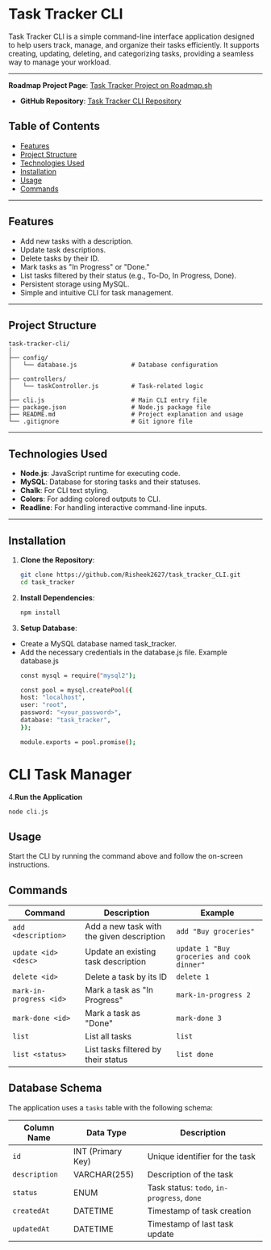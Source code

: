 # Task Tracker CLI

Task Tracker CLI is a simple command-line interface application designed to help users track, manage, and organize their tasks efficiently. It supports creating, updating, deleting, and categorizing tasks, providing a seamless way to manage your workload.

---
 **Roadmap Project Page**: [Task Tracker Project on Roadmap.sh](https://roadmap.sh/projects/task-tracker)
- **GitHub Repository**: [Task Tracker CLI Repository](https://github.com/Risheek2627/task_tracker_CLI)


## Table of Contents

- [Features](#features)
- [Project Structure](#project-structure)
- [Technologies Used](#technologies-used)
- [Installation](#installation)
- [Usage](#usage)
- [Commands](#commands)
  
---

## Features

- Add new tasks with a description.
- Update task descriptions.
- Delete tasks by their ID.
- Mark tasks as "In Progress" or "Done."
- List tasks filtered by their status (e.g., To-Do, In Progress, Done).
- Persistent storage using MySQL.
- Simple and intuitive CLI for task management.

---

## **Project Structure**

```
task-tracker-cli/
│
├── config/
│   └── database.js               # Database configuration
│
├── controllers/
│   └── taskController.js         # Task-related logic
│
├── cli.js                        # Main CLI entry file
├── package.json                  # Node.js package file
├── README.md                     # Project explanation and usage
└── .gitignore                    # Git ignore file
```
---

## Technologies Used

- **Node.js**: JavaScript runtime for executing code.
- **MySQL**: Database for storing tasks and their statuses.
- **Chalk**: For CLI text styling.
- **Colors**: For adding colored outputs to CLI.
- **Readline**: For handling interactive command-line inputs.

---

## Installation

1. **Clone the Repository**:
   ```bash
   git clone https://github.com/Risheek2627/task_tracker_CLI.git
   cd task_tracker

2. **Install Dependencies**:
   ```bash
   npm install

3. **Setup Database**:
  - Create a MySQL database named task_tracker.
  - Add the necessary credentials in the database.js file.
       Example database.js
    ```bash
    const mysql = require("mysql2");

    const pool = mysql.createPool({
    host: "localhost",
    user: "root",
    password: "<your_password>",
    database: "task_tracker",
    });

    module.exports = pool.promise();
    

# CLI Task Manager

4.**Run the Application**

```bash
node cli.js
```

## **Usage**

Start the CLI by running the command above and follow the on-screen instructions.

## **Commands**

| **Command** | **Description** | **Example** |
|-------------|-----------------|-------------|
| `add <description>` | Add a new task with the given description | `add "Buy groceries"` |
| `update <id> <desc>` | Update an existing task description | `update 1 "Buy groceries and cook dinner"` |
| `delete <id>` | Delete a task by its ID | `delete 1` |
| `mark-in-progress <id>` | Mark a task as "In Progress" | `mark-in-progress 2` |
| `mark-done <id>` | Mark a task as "Done" | `mark-done 3` |
| `list` | List all tasks | `list` |
| `list <status>` | List tasks filtered by their status | `list done` |

## **Database Schema**

The application uses a `tasks` table with the following schema:

| **Column Name** | **Data Type** | **Description** |
|----------------|---------------|-----------------|
| `id` | INT (Primary Key) | Unique identifier for the task |
| `description` | VARCHAR(255) | Description of the task |
| `status` | ENUM | Task status: `todo`, `in-progress`, `done` |
| `createdAt` | DATETIME | Timestamp of task creation |
| `updatedAt` | DATETIME | Timestamp of last task update |
